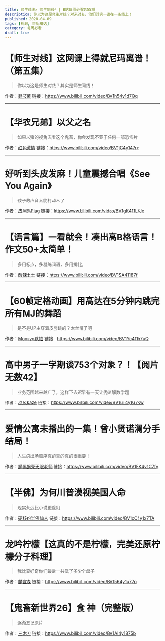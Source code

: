 ```yaml
---
title: 师生对线× 师生同线√ | B站每周必看第55期
description: 你以为这是师生对线？对来对去，他们其实一直在一条线上！
published: 2020-04-09
tags: [视频, 每周精选]
category: 每周必看
draft: true
---
```


# 【师生对线】这网课上得就尼玛离谱！（第五集）
> 你以为这是师生对线？其实是师生同线！

作者：[鹤吱菌](https://space.bilibili.com/3353026)
链接：https://www.bilibili.com/video/BV1h54y1d7Qq

---

# 【华农兄弟】以父之名
> 如果以猪的视角去看这个鬼畜，你会发现不亚于任何一部恐怖片

作者：[红色激情](https://space.bilibili.com/25422790)
链接：https://www.bilibili.com/video/BV1jC4y147rv

---

# 好听到头皮发麻！儿童震撼合唱《See You Again》
> 孩子的声音太能打动人了

作者：[皮阿鸡Piag](https://space.bilibili.com/32912448)
链接：https://www.bilibili.com/video/BV1gK411L7Je

---

# 【语言篇】一看就会！凑出高B格语言！作文50+太简单！
> 多用标点，多凝练词语，多用排比。

作者：[酸辣土土](https://space.bilibili.com/511582360)
链接：https://www.bilibili.com/video/BV1SA41187fi

---

# 【60帧定格动画】用高达在5分钟内跳完所有MJ的舞蹈
> 是不是UP主穿着皮套跳的？太丝滑了吧

作者：[Moouyo默铀](https://space.bilibili.com/53007640)
链接：https://www.bilibili.com/video/BV1Yc411h7uQ

---

# 高中男子一学期谈753个对象？！【阅片无数42】
> 业务范围越来越广了，这样下去迟早有一天让秃凉解数学题

作者：[凉风Kaze](https://space.bilibili.com/14110780)
链接：https://www.bilibili.com/video/BV1uT4y1G7Kw

---

# 爱情公寓未播出的一集！曾小贤诺澜分手结局！
> 人生的出场顺序真的真的真的很重要！

作者：[黝黑蜗壳天眼老师](https://space.bilibili.com/14068111)
链接：https://www.bilibili.com/video/BV1BK4y1C7fy

---

# 【半佛】为何川普漠视美国人命
> 现实永远比小说更魔幻

作者：[硬核的半佛仙人](https://space.bilibili.com/37663924)
链接：https://www.bilibili.com/video/BV1cC4y1x7TA

---

# 龙吟柠檬【这真的不是柠檬，完美还原柠檬分子料理】
> 我比较好奇你们最后一共洗了多少个盘子

作者：[麟宣森](https://space.bilibili.com/52190805)
链接：https://www.bilibili.com/video/BV1564y1u77p

---

# 【鬼畜新世界26】食 神（完整版）
> 逐渐忘记原片

作者：[三木刃](https://space.bilibili.com/11997177)
链接：https://www.bilibili.com/video/BV1Ai4y1875b


